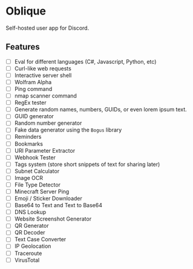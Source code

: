 # Oblique
Self-hosted user app for Discord.

## Features
- [ ] Eval for different languages (C#, Javascript, Python, etc)
- [ ] Curl-like web requests
- [ ] Interactive server shell
- [ ] Wolfram Alpha
- [ ] Ping command
- [ ] nmap scanner command
- [ ] RegEx tester
- [ ] Generate random names, numbers, GUIDs, or even lorem ipsum text.
- [ ] GUID generator
- [ ] Random number generator
- [ ] Fake data generator using the `Bogus` library
- [ ] Reminders
- [ ] Bookmarks
- [ ] URI Parameter Extractor
- [ ] Webhook Tester
- [ ] Tags system (store short snippets of text for sharing later)
- [ ] Subnet Calculator
- [ ] Image OCR
- [ ] File Type Detector
- [ ] Minecraft Server Ping
- [ ] Emoji / Sticker Downloader
- [ ] Base64 to Text and Text to Base64
- [ ] DNS Lookup
- [ ] Website Screenshot Generator
- [ ] QR Generator
- [ ] QR Decoder
- [ ] Text Case Converter
- [ ] IP Geolocation
- [ ] Traceroute
- [ ] VirusTotal
